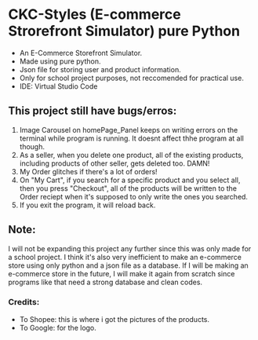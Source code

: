 # CKC-Styles (E-commerce Strorefront Simulator) pure Python

* An E-Commerce Storefront Simulator. 
* Made using pure python. 
* Json file for storing user and product information. 
* Only for school project purposes, not reccomended for practical use.
* IDE: Virtual Studio Code

## This project still have bugs/erros:

1. Image Carousel on homePage_Panel keeps on writing errors on the terminal while program is running. It doesnt affect thhe program at all though.
2. As a seller, when you delete one product, all of the existing products, including products of other seller, gets deleted too. DAMN!
3. My Order glitches if there's a lot of orders!
4. On "My Cart", if you search for a specific product and you select all, then you press "Checkout", all of the products will be written to the Order reciept when it's supposed to only write the ones you searched.
5. If you exit the program, it will reload back.

## Note:
I will not be expanding this project any further since this was only made for a school project. I think it's also very inefficient to make an e-commerce store using only python and a json file as a database. If I will be making an e-commerce store in the future, I will make it again from scratch since programs like that need a strong database and clean codes.

### Credits:
* To Shopee: this is where i got the pictures of the products.
* To Google: for the logo.

